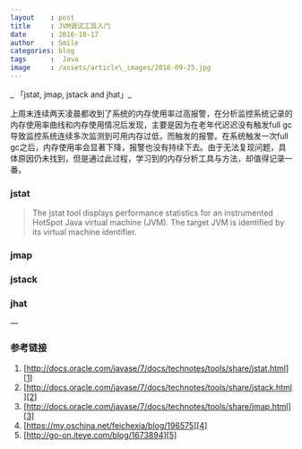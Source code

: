 ```yaml
---
layout    : post
title     : JVM调试工具入门
date      : 2016-10-17
author    : Smile
categories: blog
tags      :  Java
image     : /assets/article\_images/2016-09-25.jpg
---
```

_ 「jstat,  jmap, jstack and jhat」_

上周末连续两天凌晨都收到了系统的内存使用率过高报警，在分析监控系统记录的内存使用率曲线和内存使用情况后发现，主要是因为在老年代迟迟没有触发full gc导致监控系统连续多次监测到可用内存过低，而触发的报警。在系统触发一次full gc之后，内存使用率会显著下降，报警也没有持续下去。由于无法复现问题，具体原因仍未找到，但是通过此过程，学习到的内存分析工具与方法，却值得记录一番。

### jstat
> The jstat tool displays performance statistics for an instrumented HotSpot Java virtual machine (JVM). The target JVM is identified by its virtual machine identifier.

### jmap

### jstack

### jhat
—
### 参考链接
1. [http://docs.oracle.com/javase/7/docs/technotes/tools/share/jstat.html][1]
2. [http://docs.oracle.com/javase/7/docs/technotes/tools/share/jstack.html][2]
3. [http://docs.oracle.com/javase/7/docs/technotes/tools/share/jmap.html][3]
4. [https://my.oschina.net/feichexia/blog/196575][4]
5. [http://go-on.iteye.com/blog/1673894][5]

[1]:	http://docs.oracle.com/javase/7/docs/technotes/tools/share/jstat.html "jstat"
[2]:	http://docs.oracle.com/javase/7/docs/technotes/tools/share/jstack.html
[3]:	http://docs.oracle.com/javase/7/docs/technotes/tools/share/jmap.html
[4]:	https://my.oschina.net/feichexia/blog/196575
[5]:	http://go-on.iteye.com/blog/1673894